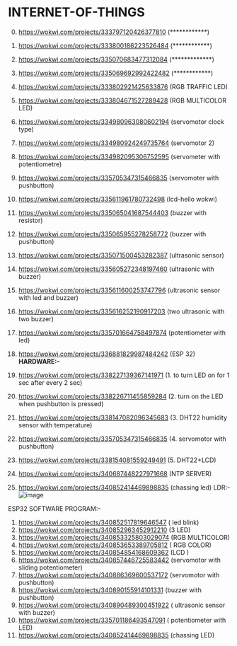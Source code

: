 # INTERNET-OF-THINGS
0.    https://wokwi.com/projects/333797120426377810      (************)
0.    https://wokwi.com/projects/333800186223526484      (************)
0.    https://wokwi.com/projects/335070683477312084      (*************)
0.    https://wokwi.com/projects/335069692992422482      (************)


1.    https://wokwi.com/projects/333802921425633876      (RGB TRAFFIC LED)
2.    https://wokwi.com/projects/333804671527289428      (RGB  MULTICOLOR LED)
3.    https://wokwi.com/projects/334980963080602194      (servomotor clock type)
3.    https://wokwi.com/projects/334980924249735764      (servomotor 2)
4.    https://wokwi.com/projects/334982095306752595      (servometer with potentiometre)
5.    https://wokwi.com/projects/335705347315466835      (servomoter with pushbutton)
6.    https://wokwi.com/projects/335611961780732498      (lcd-hello wokwi)
7.    https://wokwi.com/projects/335065041687544403      (buzzer with resistor)
8.    https://wokwi.com/projects/335065955278258772      (buzzer with pushbutton)
9.    https://wokwi.com/projects/335071500453282387      (ultrasonic sensor)
10.   https://wokwi.com/projects/335605272348197460      (ultrasonic with buzzer)
11.   https://wokwi.com/projects/335611600253747796      (ultrasonic sensor with led and buzzer)
12.   https://wokwi.com/projects/335616252190917203      (two ultrasonic with two buzzer)
13.   https://wokwi.com/projects/335701664758497874      (potentiometer with led)
14.   https://wokwi.com/projects/336881829987484242      (ESP 32)  
**HARDWARE:-**
1.   https://wokwi.com/projects/338227139367141971      (1. to turn LED on for 1 sec after every 2 sec)
2.   https://wokwi.com/projects/338226711455859284      (2. turn on the LED when pushbutton is pressed)
3.   https://wokwi.com/projects/338147082096345683      (3. DHT22 humidity sensor with temperature)
4.   https://wokwi.com/projects/335705347315466835      (4. servomotor with pushbutton)
5.   https://wokwi.com/projects/338154081559249491      (5. DHT22+LCD)
6.   https://wokwi.com/projects/340687448227971668      (NTP SERVER)<br>
7.   https://wokwi.com/projects/340852414469898835      (chassing led)
LDR:-<br>
![image](https://user-images.githubusercontent.com/97940151/183366725-20c639c8-8abc-4d97-ab91-6a113f22640e.png)<br>



ESP32 SOFTWARE PROGRAM:-<br>
1.   https://wokwi.com/projects/340852517819646547     ( led blink)
2.   https://wokwi.com/projects/340852963452912210     (3 LED)
3.   https://wokwi.com/projects/340853325803029074      (RGB MULTICOLOR)
3.   https://wokwi.com/projects/340853653389705812     ( RGB COLOR)
4.   https://wokwi.com/projects/340854854168609362     (LCD )
6.   https://wokwi.com/projects/340857446725583442     (servomotor with sliding potentiometer)
5.   https://wokwi.com/projects/340886369600537172 (servomotor with pushbutton)
7.   https://wokwi.com/projects/340890155914101331 (buzzer with pushbutton)
8.   https://wokwi.com/projects/340890489300451922 ( ultrasonic sensor with buzzer)
9.   https://wokwi.com/projects/335701186493547091 ( potentiometer with LED)
13.  https://wokwi.com/projects/340852414469898835 (chassing LED)
